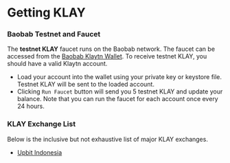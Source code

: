 # Getting KLAY

### Baobab Testnet and Faucet

The **testnet KLAY** faucet runs on the Baobab network. The faucet can be accessed from the [Baobab Klaytn Wallet](https://baobab.wallet.klaytn.com). To receive testnet KLAY, you should have a valid Klaytn account.

* Load your account into the wallet using your private key or keystore file. Testnet KLAY will be sent to the loaded account. 
* Clicking `Run Faucet` button will send you 5 testnet KLAY and update your balance. Note that you can run the faucet for each account once every 24 hours.

### KLAY Exchange List

Below is the inclusive but not exhaustive list of major KLAY exchanges.

- [Upbit Indonesia](https://id.upbit.com/exchange?code=CRIX.UPBIT.IDR-KLAY)


